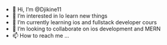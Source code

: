 - 👋 Hi, I’m @Djikine11
- 👀 I’m interested in lo learn new things 
- 🌱 I’m currently learning ios and fullstack developer cours
- 💞️ I’m looking to collaborate on ios development and MERN
- 📫 How to reach me ...

<!---
Djikine11/Djikine11 is a ✨ special ✨ repository because its `README.md` (this file) appears on your GitHub profile.
You can click the Preview link to take a look at your changes.
--->
